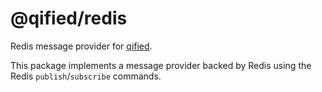# @qified/redis

Redis message provider for [qified](https://github.com/jaredwray/qified).

This package implements a message provider backed by Redis using the Redis `publish`/`subscribe` commands.
